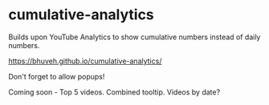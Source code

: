 # cumulative-analytics
Builds upon YouTube Analytics to show cumulative numbers instead of daily numbers.

https://bhuveh.github.io/cumulative-analytics/

Don't forget to allow popups!

Coming soon -
Top 5 videos.
Combined tooltip.
Videos by date?
